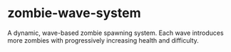 # zombie-wave-system
A dynamic, wave-based zombie spawning system. Each wave introduces more zombies with progressively increasing health and difficulty.
